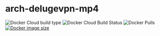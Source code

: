 # arch-delugevpn-mp4
![Docker Cloud build type](https://img.shields.io/docker/cloud/automated/sabrsorensen/arch-delugevpn-mp4?label=Docker+Cloud+build+type) ![Docker Cloud Build Status](https://img.shields.io/docker/cloud/build/sabrsorensen/arch-delugevpn-mp4?label=Docker+Cloud+build+status) ![Docker Pulls](https://img.shields.io/docker/pulls/sabrsorensen/arch-delugevpn-mp4) [![Docker image size](https://images.microbadger.com/badges/image/sabrsorensen/arch-delugevpn-mp4.svg)](https://microbadger.com/images/sabrsorensen/arch-delugevpn-mp4 "Get your own image badge on microbadger.com")
